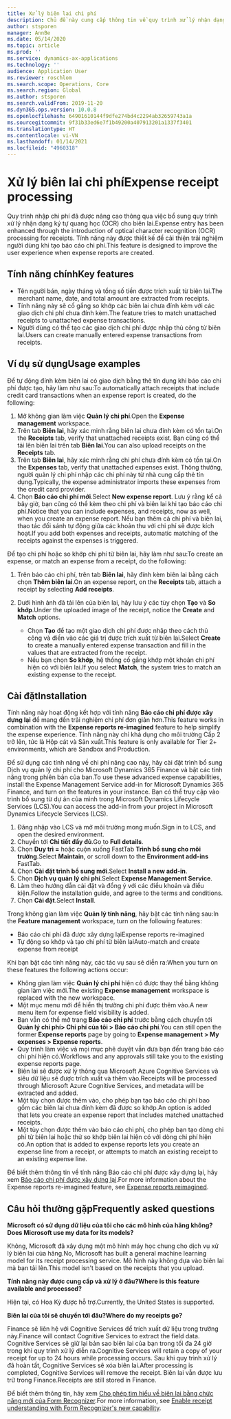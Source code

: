 ```yaml
---
title: Xử lý biên lai chi phí
description: Chủ đề này cung cấp thông tin về quy trình xử lý nhận dạng ký tự quang học (OCR) cho biên lai. Tính năng này được thiết kế để cải thiện trải nghiệm người dùng khi tạo báo cáo chi phí trong Microsoft Dynamics 365 Finance.
author: stsporen
manager: AnnBe
ms.date: 05/14/2020
ms.topic: article
ms.prod: ''
ms.service: dynamics-ax-applications
ms.technology: ''
audience: Application User
ms.reviewer: roschlom
ms.search.scope: Operations, Core
ms.search.region: Global
ms.author: stsporen
ms.search.validFrom: 2019-11-20
ms.dyn365.ops.version: 10.0.8
ms.openlocfilehash: 64901610144f9dfe274bd4c2294ab32659743a1a
ms.sourcegitcommit: 9f31b33ed6e7f1b49200a407913201a1337f3401
ms.translationtype: HT
ms.contentlocale: vi-VN
ms.lasthandoff: 01/14/2021
ms.locfileid: "4960318"
---
```

# <a name="expense-receipt-processing"></a><span data-ttu-id="ef75d-104">Xử lý biên lai chi phí</span><span class="sxs-lookup"><span data-stu-id="ef75d-104">Expense receipt processing</span></span>

<span data-ttu-id="ef75d-105">Quy trình nhập chi phí đã được nâng cao thông qua việc bổ sung quy trình xử lý nhận dạng ký tự quang học (OCR) cho biên lai.</span><span class="sxs-lookup"><span data-stu-id="ef75d-105">Expense entry has been enhanced through the introduction of optical character recognition (OCR) processing for receipts.</span></span> <span data-ttu-id="ef75d-106">Tính năng này được thiết kế để cải thiện trải nghiệm người dùng khi tạo báo cáo chi phí.</span><span class="sxs-lookup"><span data-stu-id="ef75d-106">This feature is designed to improve the user experience when expense reports are created.</span></span>

## <a name="key-features"></a><span data-ttu-id="ef75d-107">Tính năng chính</span><span class="sxs-lookup"><span data-stu-id="ef75d-107">Key features</span></span>

- <span data-ttu-id="ef75d-108">Tên người bán, ngày tháng và tổng số tiền được trích xuất từ biên lai.</span><span class="sxs-lookup"><span data-stu-id="ef75d-108">The merchant name, date, and total amount are extracted from receipts.</span></span>
- <span data-ttu-id="ef75d-109">Tính năng này sẽ cố gắng so khớp các biên lai chưa đính kèm với các giao dịch chi phí chưa đính kèm.</span><span class="sxs-lookup"><span data-stu-id="ef75d-109">The feature tries to match unattached receipts to unattached expense transactions.</span></span>
- <span data-ttu-id="ef75d-110">Người dùng có thể tạo các giao dịch chi phí được nhập thủ công từ biên lai.</span><span class="sxs-lookup"><span data-stu-id="ef75d-110">Users can create manually entered expense transactions from receipts.</span></span>

## <a name="usage-examples"></a><span data-ttu-id="ef75d-111">Ví dụ sử dụng</span><span class="sxs-lookup"><span data-stu-id="ef75d-111">Usage examples</span></span>

<span data-ttu-id="ef75d-112">Để tự động đính kèm biên lai có giao dịch bằng thẻ tín dụng khi báo cáo chi phí được tạo, hãy làm như sau:</span><span class="sxs-lookup"><span data-stu-id="ef75d-112">To automatically attach receipts that include credit card transactions when an expense report is created, do the following:</span></span>

  1. <span data-ttu-id="ef75d-113">Mở không gian làm việc **Quản lý chi phí**.</span><span class="sxs-lookup"><span data-stu-id="ef75d-113">Open the **Expense management** workspace.</span></span>
  2. <span data-ttu-id="ef75d-114">Trên tab **Biên lai**, hãy xác minh rằng biên lai chưa đính kèm có tồn tại.</span><span class="sxs-lookup"><span data-stu-id="ef75d-114">On the **Receipts** tab, verify that unattached receipts exist.</span></span> <span data-ttu-id="ef75d-115">Bạn cũng có thể tải lên biên lai trên tab **Biên lai**.</span><span class="sxs-lookup"><span data-stu-id="ef75d-115">You can also upload receipts on the **Receipts** tab.</span></span>
  3. <span data-ttu-id="ef75d-116">Trên tab **Biên lai**, hãy xác minh rằng chi phí chưa đính kèm có tồn tại.</span><span class="sxs-lookup"><span data-stu-id="ef75d-116">On the **Expenses** tab, verify that unattached expenses exist.</span></span> <span data-ttu-id="ef75d-117">Thông thường, người quản lý chi phí nhập các chi phí này từ nhà cung cấp thẻ tín dụng.</span><span class="sxs-lookup"><span data-stu-id="ef75d-117">Typically, the expense administrator imports these expenses from the credit card provider.</span></span>
  4. <span data-ttu-id="ef75d-118">Chọn **Báo cáo chi phí mới**.</span><span class="sxs-lookup"><span data-stu-id="ef75d-118">Select **New expense report**.</span></span> <span data-ttu-id="ef75d-119">Lưu ý rằng kể cả bây giờ, bạn cũng có thể kèm theo chi phí và biên lai khi tạo báo cáo chi phí.</span><span class="sxs-lookup"><span data-stu-id="ef75d-119">Notice that you can include expenses, and receipts, now as well, when you create an expense report.</span></span> <span data-ttu-id="ef75d-120">Nếu bạn thêm cả chi phí và biên lai, thao tác đối sánh tự động giữa các khoản thu với chi phí sẽ được kích hoạt.</span><span class="sxs-lookup"><span data-stu-id="ef75d-120">If you add both expenses and receipts, automatic matching of the receipts against the expenses is triggered.</span></span>

<span data-ttu-id="ef75d-121">Để tạo chi phí hoặc so khớp chi phí từ biên lai, hãy làm như sau:</span><span class="sxs-lookup"><span data-stu-id="ef75d-121">To create an expense, or match an expense from a receipt, do the following:</span></span>

  1. <span data-ttu-id="ef75d-122">Trên báo cáo chi phí, trên tab **Biên lai**, hãy đính kèm biên lai bằng cách chọn **Thêm biên lai**.</span><span class="sxs-lookup"><span data-stu-id="ef75d-122">On an expense report, on the **Receipts** tab, attach a receipt by selecting **Add receipts**.</span></span>
  2. <span data-ttu-id="ef75d-123">Dưới hình ảnh đã tải lên của biên lai, hãy lưu ý các tùy chọn **Tạo** và **So khớp**.</span><span class="sxs-lookup"><span data-stu-id="ef75d-123">Under the uploaded image of the receipt, notice the **Create** and **Match** options.</span></span>

      - <span data-ttu-id="ef75d-124">Chọn **Tạo** để tạo một giao dịch chi phí được nhập theo cách thủ công và điền vào các giá trị được trích xuất từ biên lai.</span><span class="sxs-lookup"><span data-stu-id="ef75d-124">Select **Create** to create a manually entered expense transaction and fill in the values that are extracted from the receipt.</span></span>
      - <span data-ttu-id="ef75d-125">Nếu bạn chọn **So khớp**, hệ thống cố gắng khớp một khoản chi phí hiện có với biên lai.</span><span class="sxs-lookup"><span data-stu-id="ef75d-125">If you select **Match**, the system tries to match an existing expense to the receipt.</span></span>

## <a name="installation"></a><span data-ttu-id="ef75d-126">Cài đặt</span><span class="sxs-lookup"><span data-stu-id="ef75d-126">Installation</span></span>

<span data-ttu-id="ef75d-127">Tính năng này hoạt động kết hợp với tính năng **Báo cáo chi phí được xây dựng lại** để mang đến trải nghiệm chi phí đơn giản hơn.</span><span class="sxs-lookup"><span data-stu-id="ef75d-127">This feature works in combination with the **Expense reports re-imagined** feature to help simplify the expense experience.</span></span> <span data-ttu-id="ef75d-128">Tính năng này chỉ khả dụng cho môi trường Cấp 2 trở lên, tức là Hộp cát và Sản xuất.</span><span class="sxs-lookup"><span data-stu-id="ef75d-128">This feature is only available for Tier 2+ environments, which are Sandbox and Production.</span></span>

<span data-ttu-id="ef75d-129">Để sử dụng các tính năng về chi phí nâng cao này, hãy cài đặt trình bổ sung Dịch vụ quản lý chi phí cho Microsoft Dynamics 365 Finance và bật các tính năng trong phiên bản của bạn.</span><span class="sxs-lookup"><span data-stu-id="ef75d-129">To use these advanced expense capabilities, install the Expense Management Service add-in for Microsoft Dynamics 365 Finance, and turn on the features in your instance.</span></span> <span data-ttu-id="ef75d-130">Bạn có thể truy cập vào trình bổ sung từ dự án của mình trong Microsoft Dynamics Lifecycle Services (LCS).</span><span class="sxs-lookup"><span data-stu-id="ef75d-130">You can access the add-in from your project in Microsoft Dynamics Lifecycle Services (LCS).</span></span>

1. <span data-ttu-id="ef75d-131">Đăng nhập vào LCS và mở môi trường mong muốn.</span><span class="sxs-lookup"><span data-stu-id="ef75d-131">Sign in to LCS, and open the desired environment.</span></span>
2. <span data-ttu-id="ef75d-132">Chuyển tới **Chi tiết đầy đủ**.</span><span class="sxs-lookup"><span data-stu-id="ef75d-132">Go to **Full details**.</span></span>
3. <span data-ttu-id="ef75d-133">Chọn **Duy trì =** hoặc cuộn xuống FastTab **Trình bổ sung cho môi trường**.</span><span class="sxs-lookup"><span data-stu-id="ef75d-133">Select **Maintain**, or scroll down to the **Environment add-ins** FastTab.</span></span>
4. <span data-ttu-id="ef75d-134">Chọn **Cài đặt trình bổ sung mới**.</span><span class="sxs-lookup"><span data-stu-id="ef75d-134">Select **Install a new add-in**.</span></span>
5. <span data-ttu-id="ef75d-135">Chọn **Dịch vụ quản lý chi phí**.</span><span class="sxs-lookup"><span data-stu-id="ef75d-135">Select **Expense Management Service**.</span></span>
6. <span data-ttu-id="ef75d-136">Làm theo hướng dẫn cài đặt và đồng ý với các điều khoản và điều kiện.</span><span class="sxs-lookup"><span data-stu-id="ef75d-136">Follow the installation guide, and agree to the terms and conditions.</span></span>
7. <span data-ttu-id="ef75d-137">Chọn **Cài đặt**.</span><span class="sxs-lookup"><span data-stu-id="ef75d-137">Select **Install**.</span></span>

<span data-ttu-id="ef75d-138">Trong không gian làm việc **Quản lý tính năng**, hãy bật các tính năng sau:</span><span class="sxs-lookup"><span data-stu-id="ef75d-138">In the **Feature management** workspace, turn on the following features:</span></span>

- <span data-ttu-id="ef75d-139">Báo cáo chi phí đã được xây dựng lại</span><span class="sxs-lookup"><span data-stu-id="ef75d-139">Expense reports re-imagined</span></span>
- <span data-ttu-id="ef75d-140">Tự động so khớp và tạo chi phí từ biên lai</span><span class="sxs-lookup"><span data-stu-id="ef75d-140">Auto-match and create expense from receipt</span></span>

<span data-ttu-id="ef75d-141">Khi bạn bật các tính năng này, các tác vụ sau sẽ diễn ra:</span><span class="sxs-lookup"><span data-stu-id="ef75d-141">When you turn on these features the following actions occur:</span></span>

- <span data-ttu-id="ef75d-142">Không gian làm việc **Quản lý chi phí** hiện có được thay thế bằng không gian làm việc mới.</span><span class="sxs-lookup"><span data-stu-id="ef75d-142">The existing **Expense management** workspace is replaced with the new workspace.</span></span>
- <span data-ttu-id="ef75d-143">Một mục menu mới để hiển thị trường chi phí được thêm vào.</span><span class="sxs-lookup"><span data-stu-id="ef75d-143">A new menu item for expense field visibility is added.</span></span>
- <span data-ttu-id="ef75d-144">Bạn vẫn có thể mở trang **Báo cáo chi phí** trước bằng cách chuyển tới **Quản lý chi phí> Chi phí của tôi > Báo cáo chi phí**.</span><span class="sxs-lookup"><span data-stu-id="ef75d-144">You can still open the former **Expense reports** page by going to **Expense management > My expenses > Expense reports**.</span></span>
- <span data-ttu-id="ef75d-145">Quy trình làm việc và mọi mục phê duyệt vẫn đưa bạn đến trang báo cáo chi phí hiện có.</span><span class="sxs-lookup"><span data-stu-id="ef75d-145">Workflows and any approvals still take you to the existing expense reports page.</span></span>
- <span data-ttu-id="ef75d-146">Biên lai sẽ được xử lý thông qua Microsoft Azure Cognitive Services và siêu dữ liệu sẽ được trích xuất và thêm vào.</span><span class="sxs-lookup"><span data-stu-id="ef75d-146">Receipts will be processed through Microsoft Azure Cognitive Services, and metadata will be extracted and added.</span></span>
- <span data-ttu-id="ef75d-147">Một tùy chọn được thêm vào, cho phép bạn tạo báo cáo chi phí bao gồm các biên lai chưa đính kèm đã được so khớp.</span><span class="sxs-lookup"><span data-stu-id="ef75d-147">An option is added that lets you create an expense report that includes matched unattached receipts.</span></span>
- <span data-ttu-id="ef75d-148">Một tùy chọn được thêm vào báo cáo chi phí, cho phép bạn tạo dòng chi phí từ biên lai hoặc thử so khớp biên lai hiện có với dòng chi phí hiện có.</span><span class="sxs-lookup"><span data-stu-id="ef75d-148">An option that is added to expense reports lets you create an expense line from a receipt, or attempts to match an existing receipt to an existing expense line.</span></span>

<span data-ttu-id="ef75d-149">Để biết thêm thông tin về tính năng Báo cáo chi phí được xây dựng lại, hãy xem [Báo cáo chi phí được xây dựng lại](ExpenseWorkspaceNew.md).</span><span class="sxs-lookup"><span data-stu-id="ef75d-149">For more information about the Expense reports re-imagined feature, see [Expense reports reimagined](ExpenseWorkspaceNew.md).</span></span>

## <a name="frequently-asked-questions"></a><span data-ttu-id="ef75d-150">Câu hỏi thường gặp</span><span class="sxs-lookup"><span data-stu-id="ef75d-150">Frequently asked questions</span></span>

<span data-ttu-id="ef75d-151">**Microsoft có sử dụng dữ liệu của tôi cho các mô hình của hãng không?**</span><span class="sxs-lookup"><span data-stu-id="ef75d-151">**Does Microsoft use my data for its models?**</span></span>

<span data-ttu-id="ef75d-152">Không, Microsoft đã xây dựng một mô hình máy học chung cho dịch vụ xử lý biên lai của hãng.</span><span class="sxs-lookup"><span data-stu-id="ef75d-152">No, Microsoft has built a general machine learning model for its receipt processing service.</span></span> <span data-ttu-id="ef75d-153">Mô hình này không dựa vào biên lai mà bạn tải lên.</span><span class="sxs-lookup"><span data-stu-id="ef75d-153">This model isn't based on the receipts that you upload.</span></span>

<span data-ttu-id="ef75d-154">**Tính năng này được cung cấp và xử lý ở đâu?**</span><span class="sxs-lookup"><span data-stu-id="ef75d-154">**Where is this feature available and processed?**</span></span>

<span data-ttu-id="ef75d-155">Hiện tại, có Hoa Kỳ được hỗ trợ.</span><span class="sxs-lookup"><span data-stu-id="ef75d-155">Currently, the United States is supported.</span></span>

<span data-ttu-id="ef75d-156">**Biên lai của tôi sẽ chuyển tới đâu?**</span><span class="sxs-lookup"><span data-stu-id="ef75d-156">**Where do my receipts go?**</span></span>

<span data-ttu-id="ef75d-157">Finance sẽ liên hệ với Cognitive Services để trích xuất dữ liệu trong trường này.</span><span class="sxs-lookup"><span data-stu-id="ef75d-157">Finance will contact Cognitive Services to extract the field data.</span></span> <span data-ttu-id="ef75d-158">Cognitive Services sẽ giữ lại bản sao biên lai của bạn trong tối đa 24 giờ trong khi quy trình xử lý diễn ra.</span><span class="sxs-lookup"><span data-stu-id="ef75d-158">Cognitive Services will retain a copy of your receipt for up to 24 hours while processing occurs.</span></span> <span data-ttu-id="ef75d-159">Sau khi quy trình xử lý đã hoàn tất, Cognitive Services sẽ xóa biên lai.</span><span class="sxs-lookup"><span data-stu-id="ef75d-159">After processing is completed, Cognitive Services will remove the receipt.</span></span> <span data-ttu-id="ef75d-160">Biên lai vẫn được lưu trữ trong Finance.</span><span class="sxs-lookup"><span data-stu-id="ef75d-160">Receipts are still stored in Finance.</span></span>

<span data-ttu-id="ef75d-161">Để biết thêm thông tin, hãy xem [Cho phép tìm hiểu về biên lai bằng chức năng mới của Form Recognizer](https://azure.microsoft.com/blog/enable-receipt-understanding-with-form-recognizer-s-new-capability/).</span><span class="sxs-lookup"><span data-stu-id="ef75d-161">For more information, see [Enable receipt understanding with Form Recognizer's new capability](https://azure.microsoft.com/blog/enable-receipt-understanding-with-form-recognizer-s-new-capability/).</span></span>
